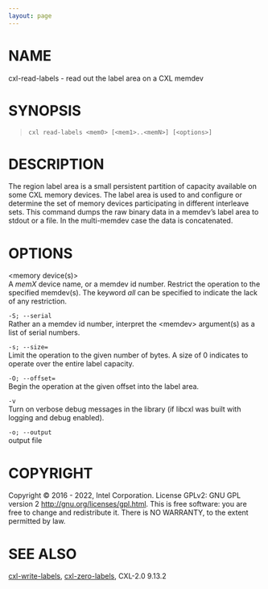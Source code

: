 ```yaml
---
layout: page
---
```


# NAME

cxl-read-labels - read out the label area on a CXL memdev

# SYNOPSIS

>     cxl read-labels <mem0> [<mem1>..<memN>] [<options>]

# DESCRIPTION

The region label area is a small persistent partition of capacity
available on some CXL memory devices. The label area is used to and
configure or determine the set of memory devices participating in
different interleave sets. This command dumps the raw binary data in a
memdev’s label area to stdout or a file. In the multi-memdev case the
data is concatenated.

# OPTIONS

\<memory device(s)>  
A *memX* device name, or a memdev id number. Restrict the operation to
the specified memdev(s). The keyword *all* can be specified to indicate
the lack of any restriction.

`-S; --serial`  
Rather an a memdev id number, interpret the \<memdev> argument(s) as a
list of serial numbers.

`-s; --size=`  
Limit the operation to the given number of bytes. A size of 0 indicates
to operate over the entire label capacity.

`-O; --offset=`  
Begin the operation at the given offset into the label area.

`-v`  
Turn on verbose debug messages in the library (if libcxl was built with
logging and debug enabled).

`-o; --output`  
output file

# COPYRIGHT

Copyright © 2016 - 2022, Intel Corporation. License GPLv2: GNU GPL
version 2 <http://gnu.org/licenses/gpl.html>. This is free software: you
are free to change and redistribute it. There is NO WARRANTY, to the
extent permitted by law.

# SEE ALSO

[cxl-write-labels](cxl-write-labels), [cxl-zero-labels](cxl-zero-labels), CXL-2.0
9.13.2
